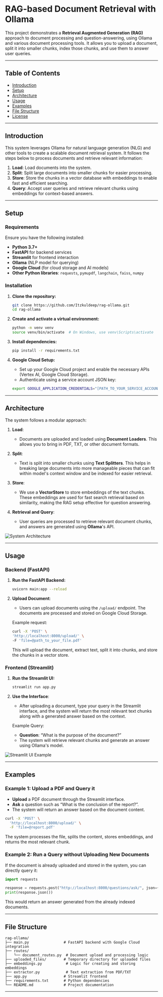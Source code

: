 # RAG-based Document Retrieval with Ollama

This project demonstrates a **Retrieval Augmented Generation (RAG)** approach to document processing and question-answering, using Ollama and various document processing tools. It allows you to upload a document, split it into smaller chunks, index those chunks, and use them to answer user queries.

---

## Table of Contents

- [Introduction](#introduction)
- [Setup](#setup)
- [Architecture](#architecture)
- [Usage](#usage)
- [Examples](#examples)
- [File Structure](#file-structure)
- [License](#license)

---

## Introduction

This system leverages Ollama for natural language generation (NLG) and other tools to create a scalable document retrieval system. It follows the steps below to process documents and retrieve relevant information:

1. **Load**: Load documents into the system.
2. **Split**: Split large documents into smaller chunks for easier processing.
3. **Store**: Store the chunks in a vector database with embeddings to enable fast and efficient searching.
4. **Query**: Accept user queries and retrieve relevant chunks using embeddings for context-based answers.

---

## Setup

### Requirements

Ensure you have the following installed:

- **Python 3.7+**
- **FastAPI** for backend services
- **Streamlit** for frontend interaction
- **Ollama** (NLP model for querying)
- **Google Cloud** (for cloud storage and AI models)
- **Other Python libraries**: `requests`, `pymupdf`, `langchain`, `faiss`, `numpy`

### Installation

1. **Clone the repository:**

    ```bash
    git clone https://github.com/Itzkuldeep/rag-ollama.git
    cd rag-ollama
    ```

2. **Create and activate a virtual environment:**

    ```bash
    python -m venv venv
    source venv/bin/activate  # On Windows, use venv\Scripts\activate
    ```

3. **Install dependencies:**

    ```bash
    pip install -r requirements.txt
    ```

4. **Google Cloud Setup:**
    - Set up your Google Cloud project and enable the necessary APIs (Vertex AI, Google Cloud Storage).
    - Authenticate using a service account JSON key:
    
    ```bash
    export GOOGLE_APPLICATION_CREDENTIALS="[PATH_TO_YOUR_SERVICE_ACCOUNT_JSON]"
    ```

---

## Architecture

The system follows a modular approach:

1. **Load**: 
   - Documents are uploaded and loaded using **Document Loaders**. This allows you to bring in PDF, TXT, or other document formats.

2. **Split**:
   - Text is split into smaller chunks using **Text Splitters**. This helps in breaking large documents into more manageable pieces that can fit within model's context window and be indexed for easier retrieval.

3. **Store**:
   - We use a **VectorStore** to store embeddings of the text chunks. These embeddings are used for fast search retrieval based on similarity, making the RAG setup effective for question answering.

4. **Retrieval and Query**:
   - User queries are processed to retrieve relevant document chunks, and answers are generated using **Ollama**'s API.

![System Architecture](pictures/architecture.png)  <!-- Change the image path when available -->

---

## Usage

### Backend (FastAPI)

1. **Run the FastAPI Backend:**

   ```bash
   uvicorn main:app --reload
   ```

2. **Upload Document**:
   - Users can upload documents using the `/upload/` endpoint. The documents are processed and stored on Google Cloud Storage.
   
   Example request:

   ```bash
   curl -X 'POST' \
   'http://localhost:8000/upload/' \
   -F 'file=@path_to_your_file.pdf'
   ```

   This will upload the document, extract text, split it into chunks, and store the chunks in a vector store.

### Frontend (Streamlit)

1. **Run the Streamlit UI:**

   ```bash
   streamlit run app.py
   ```

2. **Use the Interface**:
   - After uploading a document, type your query in the Streamlit interface, and the system will return the most relevant text chunks along with a generated answer based on the context.

   Example Query:

   - **Question**: “What is the purpose of the document?”
   - The system will retrieve relevant chunks and generate an answer using Ollama's model.

![Streamlit UI Example](pictures/app_code.png) <!-- Change the image path when available -->

---

## Examples

### Example 1: Upload a PDF and Query it

- **Upload** a PDF document through the Streamlit interface.
- **Ask** a question such as “What is the conclusion of the report?”.
- The system will return an answer based on the document content.

```bash
curl -X 'POST' \
  'http://localhost:8000/upload/' \
  -F 'file=@report.pdf'
```

The system processes the file, splits the content, stores embeddings, and returns the most relevant chunk.

### Example 2: Run a Query without Uploading New Documents

If the document is already uploaded and stored in the system, you can directly query it:

```python
import requests

response = requests.post("http://localhost:8000/questions/ask/", json={"question": "What are the main points of the document?"})
print(response.json())
```

This would return an answer generated from the already indexed documents.

---

## File Structure

```plaintext
rag-ollama/
├── main.py                # FastAPI backend with Google Cloud integration
├── routes/
│   └── document_routes.py  # Document upload and processing logic
├── uploaded_files/        # Temporary directory for uploaded files
├── embeddings.py           # Logic for creating and storing embeddings
├── extractor.py            # Text extraction from PDF/TXT
├── app.py                 # Streamlit frontend
├── requirements.txt       # Python dependencies
└── README.md              # Project documentation
```

---
